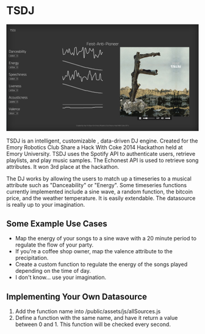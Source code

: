 TSDJ
====
![TSDJ Screenshot](/screenshot.png?raw=true "TSDJ Screenshot")

TSDJ is an intelligent, customizable , data-driven DJ engine. Created for the Emory Robotics Club Share a Hack With Coke 2014 Hackathon held at Emory University. TSDJ uses the Spotify API to authenticate users, retrieve playlists, and play music samples. The Echonest API is used to retrieve song attributes. It won 3rd place at the hackathon.

The DJ works by allowing the users to match up a timeseries to a musical attribute such as "Danceability" or "Energy". Some timeseries functions currently implemented include a sine wave, a random function, the bitcoin price, and the weather temperature. It is easily extendable. The datasource is really up to your imagination. 

Some Example Use Cases
---
* Map the energy of your songs to a sine wave with a 20 minute period to regulate the flow of your party.
* If you're a coffee shop owner, map the valence attribute to the precipitation. 
* Create a custom function to regulate the energy of the songs played depending on the time of day.
* I don't know... use your imagination.

Implementing Your Own Datasource
---
1. Add the function name into /public/assets/js/allSources.js
2. Define a function with the same name, and have it return a value between 0 and 1. This function will be checked every second.

